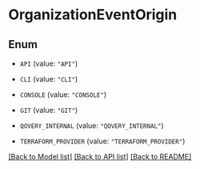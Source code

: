 # OrganizationEventOrigin

## Enum


* `API` (value: `"API"`)

* `CLI` (value: `"CLI"`)

* `CONSOLE` (value: `"CONSOLE"`)

* `GIT` (value: `"GIT"`)

* `QOVERY_INTERNAL` (value: `"QOVERY_INTERNAL"`)

* `TERRAFORM_PROVIDER` (value: `"TERRAFORM_PROVIDER"`)


[[Back to Model list]](../README.md#documentation-for-models) [[Back to API list]](../README.md#documentation-for-api-endpoints) [[Back to README]](../README.md)


